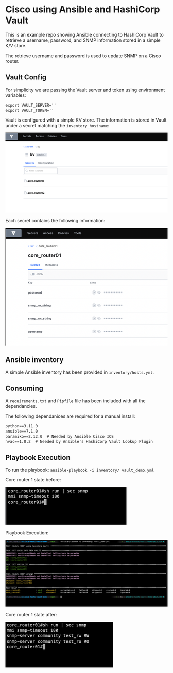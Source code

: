 # Cisco using Ansible and HashiCorp Vault

This is an example repo showing Ansible connecting to HashiCorp Vault to retrieve a username, password, and SNMP information stored in a simple K/V store.

The retrieve username and password is used to update SNMP on a Cisco router.

## Vault Config

For simplicity we are passing the Vault server and token using environment variables:
```
export VAULT_SERVER=''
export VAULT_TOKEN=''
```

Vault is configured with a simple KV store. The information is stored in Vault under a secret matching the `inventory_hostname`:

![images/vault_kv.png](images/vault_kv.png)

Each secret contains the following information:

![images/secret_store.png](images/secret_store.png)


## Ansible inventory

A simple Ansible inventory has been provided in `inventory/hosts.yml`.

## Consuming

A `requirements.txt` and `Pipfile` file has been included with all the dependancies.

The following dependanices are required for a manual install:
```
python==3.11.0
ansible==7.1.0
paramiko==2.12.0  # Needed by Ansible Cisco IOS
hvac==1.0.2  # Needed by Ansible's HashiCorp Vault Lookup Plugin
```

## Playbook Execution

To run the playbook: `ansible-playbook -i inventory/ vault_demo.yml`

Core router 1 state before:

![images/before_run.png](images/before_run.png)


Playbook Execution:

![images/playbook_run.png](images/playbook_run.png)


Core router 1 state after:

![images/after_run.png](images/after_run.png)
